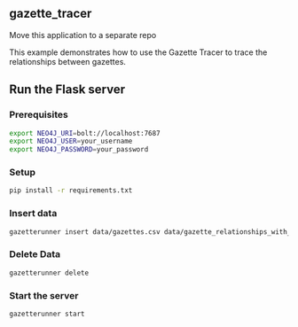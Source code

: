 ## gazette_tracer

Move this application to a separate repo

This example demonstrates how to use the Gazette Tracer to trace the relationships between gazettes.

## Run the Flask server

### Prerequisites

```bash
export NEO4J_URI=bolt://localhost:7687
export NEO4J_USER=your_username
export NEO4J_PASSWORD=your_password
```

### Setup

```bash
pip install -r requirements.txt
```

### Insert data

```bash
gazetterunner insert data/gazettes.csv data/gazette_relationships_with_dates.csv
```

### Delete Data

```bash
gazetterunner delete
```

### Start the server

```bash
gazetterunner start
```